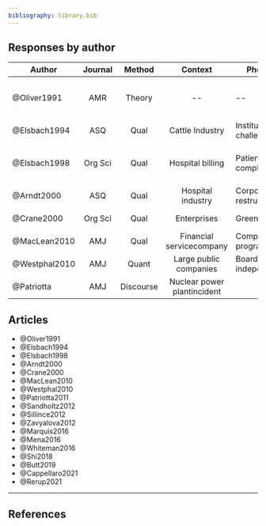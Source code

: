 ```yaml
---
bibliography: library.bib
---
```


## Responses by author

Author          | Journal   | Method    | Context                       | Phenomenon                        | Responses
---             | :-:       | :-:       | :-:                           | ---                               | ------                      
@Oliver1991     | AMR       | Theory    | --                            | --                                | Acquisce, Compromise, Avoid, Defy, Manipulate
@Elsbach1994    | ASQ       | Qual      | Cattle Industry               | Institutional challenges          | Denial, Acknowledgement
@Elsbach1998    | Org Sci   | Qual      | Hospital billing              | Patient complains/inquiries       | Accomodating, Legitimate, Intimidating, Bureacucratic
@Arndt2000      | ASQ       | Qual      | Hospital industry             | Corporate restructuring           | Impression management
@Crane2000      | Org Sci   | Qual      | Enterprises                   | Greening                          | "Amoralization" (decoupling)
@MacLean2010    | AMJ       | Qual      | Financial servicecompany      | Compliance programs               | Decoupling
@Westphal2010   | AMJ       | Quant     | Large public companies        | Board independence                | Impression management
@Patriotta      | AMJ       | Discourse | Nuclear power plantincident   |

## Articles

* @Oliver1991
* @Elsbach1994
* @Elsbach1998
* @Arndt2000
* @Crane2000
* @MacLean2010
* @Westphal2010
* @Patriotta2011
* @Sandholtz2012
* @Sillince2012
* @Zavyalova2012
* @Marquis2016
* @Mena2016
* @Whiteman2016
* @Shi2018
* @Butt2019
* @Cappellaro2021
* @Rerup2021

---

## References